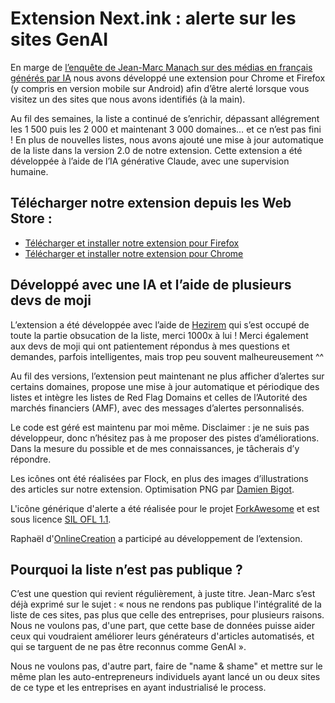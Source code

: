 # Extension Next.ink : alerte sur les sites GenAI

En marge de [l’enquête de Jean-Marc Manach sur des médias en français générés par IA](https://next.ink/153613/enquete-plus-de-1-000-medias-en-francais-generes-par-ia-polluent-le-web-et-google/) nous avons développé une extension pour Chrome et Firefox (y compris en version mobile sur Android) afin d’être alerté lorsque vous visitez un des sites que nous avons identifiés (à la main).

Au fil des semaines, la liste a continué de s’enrichir, dépassant allégrement les 1 500 puis les 2 000 et maintenant 3 000 domaines… et ce n’est pas fini ! En plus de nouvelles listes, nous avons ajouté une mise à jour automatique de la liste dans la version 2.0 de notre extension. Cette extension a été développée à l’aide de l’IA générative Claude, avec une supervision humaine.

## Télécharger notre extension depuis les Web Store :

- [Télécharger et installer notre extension pour Firefox](https://addons.mozilla.org/fr/firefox/addon/alerte-sur-les-sites-genai/)
- [Télécharger et installer notre extension pour Chrome](https://chromewebstore.google.com/detail/alerte-sur-les-sites-gena/bcmpghnhminmlljeomngepamejbopffc?authuser=0&hl=fr)

## Développé avec une IA et l’aide de plusieurs devs de moji 

L’extension a été développée avec l’aide de [Hezirem](https://github.com/hezirem) qui s’est occupé de toute la partie obsucation de la liste, merci 1000x à lui ! Merci également aux devs de moji qui ont patientement répondus à mes questions et demandes, parfois intelligentes, mais trop peu souvent malheureusement ^^

Au fil des versions, l’extension peut maintenant ne plus afficher d’alertes sur certains domaines, propose une mise à jour automatique et périodique des listes et intègre les listes de Red Flag Domains et celles de l’Autorité des marchés financiers (AMF), avec des messages d’alertes personnalisés.

Le code est géré est maintenu par moi même. Disclaimer : je ne suis pas développeur, donc n’hésitez pas à me proposer des pistes d’améliorations. Dans la mesure du possible et de mes connaissances, je tâcherais d’y répondre. 

Les icônes ont été réalisées par Flock, en plus des images d’illustrations des articles sur notre extension. Optimisation PNG par [Damien Bigot](https://github.com/damienbigot).

L'icône générique d'alerte a été réalisée pour le projet [ForkAwesome](https://forkawesome.github.io/Fork-Awesome/) et est sous licence [SIL OFL 1.1](https://openfontlicense.org/).

Raphaël d'[OnlineCreation](https://onlinecreation.pro/) a participé au développement de l’extension.

## Pourquoi la liste n’est pas publique ?

C’est une question qui revient régulièrement, à juste titre. Jean-Marc s’est déjà exprimé sur le sujet : « nous ne rendons pas publique l'intégralité de la liste de ces sites, pas plus que celle des entreprises, pour plusieurs raisons. Nous ne voulons pas, d'une part, que cette base de données puisse aider ceux qui voudraient améliorer leurs générateurs d'articles automatisés, et qui se targuent de ne pas être reconnus comme GenAI ».

Nous ne voulons pas, d'autre part, faire de "name & shame" et mettre sur le même plan les auto-entrepreneurs individuels ayant lancé un ou deux sites de ce type et les entreprises en ayant industrialisé le process.

